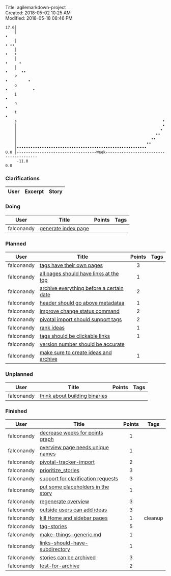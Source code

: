 Title: agilemarkdown-project  
Created: 2018-05-02 10:25 AM  
Modified: 2018-05-18 08:46 PM  

```
17.6│                                                                               
    │                                                                      •        
    │                                                                     • ••      
    │                                                                     •   •     
    │                                                                    •     •    
    │                                                                    •      ••  
    P                                                                   •         • 
    o                                                                  •           •
    i                                                                  •            
    n                                                                 •             
    t                                                                 •             
    s                                                                •              
    │                                                                •              
    │                                                               •               
    │                                                             ••                
    │                                                           ••                  
    │                                                         ••                    
    │•••••••••••••••••••••••••••••••••••••••••••••••••••••••••                      
0.0 │-----------------------------------Week----------------------------------------
     -11.0                                                                       0.0

```
### Clarifications
| User | Excerpt | Story |
|---|---|---|

### Doing
| User | Title | Points | Tags |
|---|---|:---:|---|
| falconandy | [generate index page](agilemarkdown-project/generate-index-page.md) |  |  |

### Planned
| User | Title | Points | Tags |
|---|---|:---:|---|
| falconandy | [tags have their own pages](agilemarkdown-project/tags-have-their-own-pages.md) | 3 |  |
| falconandy | [all pages should have links at the top](agilemarkdown-project/all-pages-should-have-links-at-the-top.md) | 1 |  |
| falconandy | [archive everything before a certain date](agilemarkdown-project/archive-everything-before-a-certain-date.md) | 2 |  |
| falconandy | [header should go above metadataa](agilemarkdown-project/header-should-go-above-metadata.md) | 1 |  |
| falconandy | [improve change status command](agilemarkdown-project/improve-change-status-command.md) | 2 |  |
| falconandy | [pivotal import should support tags](agilemarkdown-project/pivotal-import-should-support-tags.md) | 2 |  |
| falconandy | [rank ideas](agilemarkdown-project/rank-ideas.md) | 1 |  |
| falconandy | [tags should be clickable links](agilemarkdown-project/tags-should-be-clickable-links.md) | 1 |  |
| falconandy | [version number should be accurate](agilemarkdown-project/version-number-should-be-accurate.md) |  |  |
| falconandy | [make sure to create ideas and archive](agilemarkdown-project/make-sure-to-create-ideas-and-archive.md) | 1 |  |

### Unplanned
| User | Title | Points | Tags |
|---|---|:---:|---|
| falconandy | [think about building binaries](agilemarkdown-project/think-about-building-binaries.md) |  |  |

### Finished
| User | Title | Points | Tags |
|---|---|:---:|---|
| falconandy | [decrease weeks for points graph](agilemarkdown-project/decrease-weeks-for-points-graph.md) | 1 |  |
| falconandy | [overview page needs unique names](agilemarkdown-project/overview-page-needs-unique-names.md) | 1 |  |
| falconandy | [pivotal-tracker-import](agilemarkdown-project/pivotal-tracker-import.md) | 2 |  |
| falconandy | [prioritize_stories](agilemarkdown-project/prioritize-stories.md) | 3 |  |
| falconandy | [support for clarification requests](agilemarkdown-project/send-comments-to-users.md) | 3 |  |
| falconandy | [put some placeholders in the story](agilemarkdown-project/put-some-placeholders-in-the-story.md) | 1 |  |
| falconandy | [regenerate overview](agilemarkdown-project/regenerate-overview.md) | 3 |  |
| falconandy | [outside users can add ideas](agilemarkdown-project/outside-users-can-add-ideas.md) | 3 |  |
| falconandy | [kill Home and sidebar pages](agilemarkdown-project/kill-Home-and-sidebar-pages.md) | 1 | cleanup |
| falconandy | [tag-stories](agilemarkdown-project/tag-stories.md) | 5 |  |
| falconandy | [make-things-generic.md](agilemarkdown-project/make-things-generic.md.md) | 1 |  |
| falconandy | [links-should-have-subdirectory](agilemarkdown-project/links-should-have-subdirectory.md) | 1 |  |
| falconandy | [stories can be archived](agilemarkdown-project/stories-can-be-archived.md) | 3 |  |
| falconandy | [test-for-archive](agilemarkdown-project/test-for-archive.md) | 2 |  |
